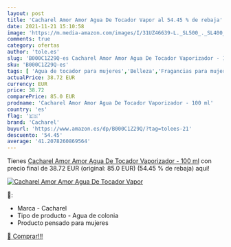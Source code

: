 ```yaml
---
layout: post
title: 'Cacharel Amor Amor Agua De Tocador Vapor al 54.45 % de rebaja'
date: 2021-11-21 15:10:58
image: 'https://m.media-amazon.com/images/I/31UZ46639-L._SL500_._SL400_.jpg'
comments: true
category: ofertas
author: 'tole.es'
slug: 'B000C1Z29Q-es Cacharel Amor Amor Agua De Tocador Vaporizador - 100 ml'
sku: 'B000C1Z29Q-es'
tags: [ 'Agua de tocador para mujeres','Belleza','Fragancias para mujeres','Perfumes y fragancias','agua','cacharel','de','tocador', ]
actualPrice: 38.72 EUR
currency: EUR
price: 38.72
comparePrice: 85.0 EUR
prodname: 'Cacharel Amor Amor Agua De Tocador Vaporizador - 100 ml'
country: 'es'
flag: '🇪🇸'
brand: 'Cacharel'
buyurl: 'https://www.amazon.es/dp/B000C1Z29Q/?tag=tolees-21'
descuento: '54.45'
average: '41.2078260869564'
---
```


Tienes [Cacharel Amor Amor Agua De Tocador Vaporizador - 100 ml](https://www.amazon.es/dp/B000C1Z29Q/?tag=tolees-21) con precio final de  38.72 EUR (original: 85.0 EUR) (54.45 %  de rebaja) aqui!

[![Cacharel Amor Amor Agua De Tocador Vapor](https://m.media-amazon.com/images/I/31UZ46639-L._SL500_._SL400_.jpg)](https://www.amazon.es/dp/B000C1Z29Q/?tag=tolees-21)

🔎:

- Marca - Cacharel
- Tipo de producto - Agua de colonia
- Producto pensado para mujeres

[🛒 Comprar!!!](https://www.amazon.es/dp/B000C1Z29Q/?tag=tolees-21)
